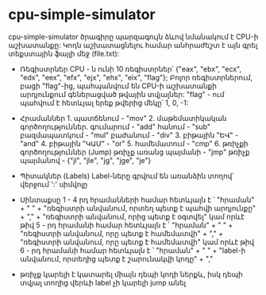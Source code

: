 # cpu-simple-simulator
cpu-simple-simulator ծրագիրը պարզագույն ձևով նմանակում է CPU-ի աշխատանքը:
Կոդն աշխատացնելու համար անհրաժեշտ է այն գրել տեքստային ֆայլի մեջ (file.txt):

 -  Ռեգիստրներ
        CPU - ն ունի 10 ռեգիստրներ՝ {"eax", "ebx", "ecx", "edx", "eex", "efx", "ejx", "ehx", "eix", "flag"};
        Բոլոր ռեգիստրներում, բացի  "flag"-ից, պահպանվում են CPU-ի աշխատանքի արդյունքում գեներացված թվային տվյալներ:
        "flag" - ում պահվում է հետևյալ երեք թվերից մեկը՝  1, 0, -1:

 -  Հրամաններ
        1. պատճենում - "mov" 
        2. մաթեմատիկական գործողություններ.
            գումարում - "add"
            հանում - "sub"
            բազմապատկում - "mul"
            բաժանում - "div"
        3. բիթային "ԵՎ" - "and"
        4. բիթային "ԿԱՄ" - "or"
        5. համեմատում -  "cmp"
        6. թռիչքի գործողություններ (Jump) 
            թռիչք առանց պայմանի - "jmp"
            թռիչք պայմանով  - {"jl", "jle", "jg", "jge", "je"}

 -  Պիտակներ (Labels) 
    Label-ները գրվում են առանձին տողով՝ վերջում ':' սիմվոլը

 -  Սինտաքսը
    1 - 4 րդ հրամանների համար հետևյալն է ՝
    "հրաման" + " " + "ռեգիստրի անվանում, որտեղ պետք է պահվի արդյունքը" + "," + "ռեգիստրի անվանում, որից պետք է օգտվել" կամ որևէ թիվ 
    5 - րդ հրամանի համար հետևյալն է ՝
    "հրաման" + " " + "ռեգիստրի անվանում, որը պետք է համեմատվի" + "," + "ռեգիստրի անվանում, որը պետք է համեմատվի" կամ որևէ թիվ 
    6 - րդ հրամանի համար հետևյալն է ՝
    "հրաման" + " " + "label-ի անվանում, որտեղից պետք է շարունակվի կոդը" + ","


 -  թռիչք կարելի է կատարել միայն դեպի կոդի ներքև, իսկ դեպի տվյալ տողից վերևի label չի կարելի jump անել    
